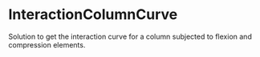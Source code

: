 # InteractionColumnCurve
Solution to get the interaction curve for a column subjected to flexion and compression elements.
